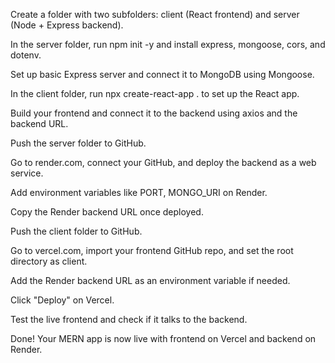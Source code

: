 Create a folder with two subfolders: client (React frontend) and server (Node + Express backend).

In the server folder, run npm init -y and install express, mongoose, cors, and dotenv.

Set up basic Express server and connect it to MongoDB using Mongoose.

In the client folder, run npx create-react-app . to set up the React app.

Build your frontend and connect it to the backend using axios and the backend URL.

Push the server folder to GitHub.

Go to render.com, connect your GitHub, and deploy the backend as a web service.

Add environment variables like PORT, MONGO_URI on Render.

Copy the Render backend URL once deployed.

Push the client folder to GitHub.

Go to vercel.com, import your frontend GitHub repo, and set the root directory as client.

Add the Render backend URL as an environment variable if needed.

Click "Deploy" on Vercel.

Test the live frontend and check if it talks to the backend.

Done! Your MERN app is now live with frontend on Vercel and backend on Render.
